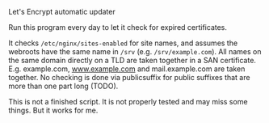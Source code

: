 Let's Encrypt automatic updater

Run this program every day to let it check for expired certificates.

It checks `/etc/nginx/sites-enabled` for site names, and assumes the webroots
have the same name in `/srv` (e.g. `/srv/example.com`). All names on the same
domain directly on a TLD are taken together in a SAN certificate. E.g.
example.com, www.example.com and mail.example.com are taken together. No
checking is done via publicsuffix for public suffixes that are more than one
part long (TODO).

This is not a finished script. It is not properly tested and may miss some
things. But it works for me.
